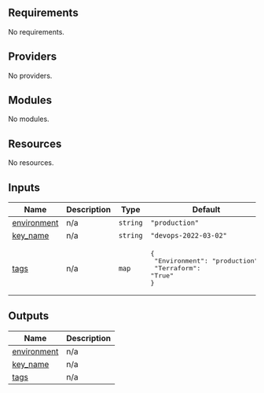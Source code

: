 <!-- BEGIN_TF_DOCS -->
## Requirements

No requirements.

## Providers

No providers.

## Modules

No modules.

## Resources

No resources.

## Inputs

| Name | Description | Type | Default | Required |
|------|-------------|------|---------|:--------:|
| <a name="input_environment"></a> [environment](#input\_environment) | n/a | `string` | `"production"` | no |
| <a name="input_key_name"></a> [key\_name](#input\_key\_name) | n/a | `string` | `"devops-2022-03-02"` | no |
| <a name="input_tags"></a> [tags](#input\_tags) | n/a | `map` | <pre>{<br>  "Environment": "production",<br>  "Terraform": "True"<br>}</pre> | no |

## Outputs

| Name | Description |
|------|-------------|
| <a name="output_environment"></a> [environment](#output\_environment) | n/a |
| <a name="output_key_name"></a> [key\_name](#output\_key\_name) | n/a |
| <a name="output_tags"></a> [tags](#output\_tags) | n/a |
<!-- END_TF_DOCS -->